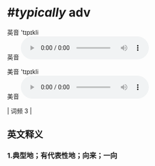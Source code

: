 # ***\#typically*** adv
英音 'tɪpɪkli  
英音
<audio src="./media/typically1.aac" controls="controls"></audio>

美音 'tɪpɪkli  
美音
<audio src="./media/typically2.aac" controls="controls"></audio>



| 词频 3 |  

英文释义
---
### 1.**典型地；有代表性地；向来；一向**  


